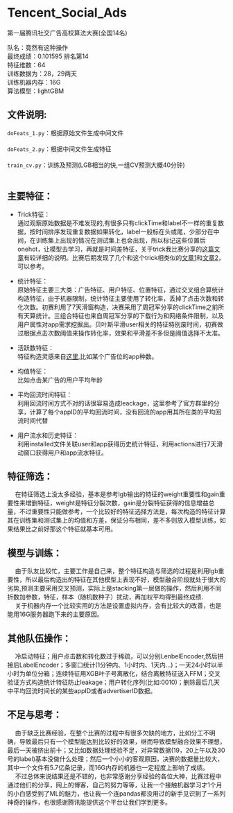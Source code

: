 # Tencent_Social_Ads
第一届腾讯社交广告高校算法大赛(全国14名)

队名：竟然有这种操作 <br>
最终成绩：0.101595 排名第14<br>
特征维数：64<br>
训练数据为：28，29两天<br>
训练机器内存：16G<br>
算法模型：lightGBM<br>

文件说明:
---
`doFeats_1.py`：根据原始文件生成中间文件<br><br>
`doFeats_2.py`：根据中间文件生成特征<br><br>
`train_cv.py`：训练及预测(LGB相当的快,一组CV预测大概40分钟)<br><br>

主要特征：
---
* Trick特征：<br>
通过观察原始数据是不难发现的,有很多只有clickTime和label不一样的重复数据，按时间排序发现重复数据如果转化，label一般标在头或尾，少部分在中间，在训练集上出现的情况在测试集上也会出现，所以标记这些位置后onehot，让模型去学习，再就是时间差特征，关于trick我比赛分享的[这篇文章](https://www.qcloud.com/community/article/401437)有较详细的说明。比赛后期发现了几个和这个trick相类似的[文章1](https://github.com/wepe/O2O-Coupon-Usage-Forecast)和[文章2](https://www.kaggle.com/c/two-sigma-connect-rental-listing-inquiries/discussion/32116)，可以参考。

* 统计特征：<br>
原始特征主要三大类：广告特征、用户特征、位置特征，通过交叉组合算统计构造特征，由于机器限制，统计特征主要使用了转化率，丢掉了点击次数和转化次数。初赛利用了7天滑窗构造，决赛采用了周冠军分享的clickTime之前所有天算统计。三组合特征也来自周冠军分享的下载行为和网络条件限制，以及用户属性对app需求挖掘出。贝叶斯平滑user相关的特征特别废时间，初赛做过根据点击次数阈值来操作转化率，效果和平滑差不多但是阈值选择不太准。

* 活跃数特征：<br>
特征构造灵感来自[这里](https://github.com/plantsgo/Rental-Listing-Inquiries/blob/master/xgb.py),比如某个广告位的app种数。

* 均值特征：<br>
比如点击某广告的用户平均年龄

* 平均回流时间特征：<br>
利用回流时间方式不对的话很容易造成leackage，这里参考了官方群里的分享，计算了每个appID的平均回流时间，没有回流的app用其所在类的平均回流时间代替

* 用户流水和历史特征：<br>
利用installed文件关联user和app获得历史统计特征，利用actions进行7天滑动窗口获得用户和app流水特征。

特征筛选：
---
&emsp; 在特征筛选上没太多经验，基本是参考lgb输出的特征的weight重要性和gain重要性来增删特征，weight是特征分裂次数，gain是分裂特征获得的信息增益总量，不过重要性只能做参考，一个比较好的特征选择方法是，每次构造的特征计算其在训练集和测试集上的均值和方差，保证分布相同，差不多则放入模型训练，如果结果比之前好那这个特征就基本可用。

模型与训练：
---
&emsp; 由于队友比较忙，主要工作是自己来，整个特征构造与筛选的过程是利用lgb重要性，所以最后构造出的特征在其他模型上表现不好，模型融合阶段就处于很大的劣势,预测主要采用交叉预测，实际上是stacking第一层做的操作，然后利用不同折数加参数，特征，样本（随机数种子）扰动，再加权平均得到最终成绩.<br>
&emsp; 关于机器内存一个比较实用的方法是设置虚拟内存，会有比较大的改善，也是能用16G服务器跑下来的主要原因。

其他队伍操作：
---
&emsp; 冷启动特征；用户点击数和转化数过于稀疏，可以分别LenbelEncoder,然后拼接后LabelEncoder；多窗口统计(1分钟内、1小时内、1天内...)；一天24小时以半小时为单位分箱；连续特征用XGB叶子号离散化，结合离散特征送入FFM；交叉验证方式构造统计特征防止leakage；用户转化序列(比如:0010)；删除最后几天中平均回流时间长的某些appID或者advertiserID数据。

不足与思考：
---
&emsp; 由于缺乏比赛经验，在整个比赛的过程中有很多欠缺的地方，比如分工不明确，导致最后只有一个模型能达到比较好的效果，继而导致模型融合效果不理想，最后一天被挤出前十；又比如数据处理经验不足，对异常数据(19，20上午以及30号的label)基本没做什么处理；然后一个小小的客观原因，决赛的数据量比较大，其中一个文件有5.7亿条记录，而16G内存的机器也一定程度上影响了成绩。<br>
&emsp; 不过总体来说结果还是不错的，也非常感谢分享经验的各位大神，比赛过程中通过他们的分享，网上的博客，自己的努力等等，让我一个接触机器学习才1个月的小白感受到了ML的魅力，也让我一个连pandas都没用过的新手见识到了一系列神奇的操作，也很感谢腾讯能提供这个平台让我们学到更多。

